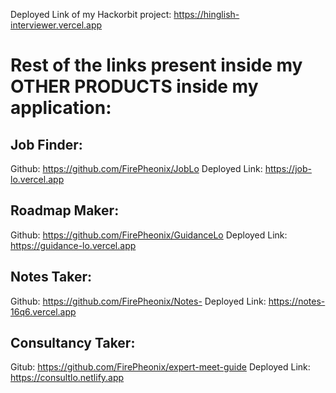 Deployed Link of my Hackorbit project:
https://hinglish-interviewer.vercel.app

# Rest of the links present inside my OTHER PRODUCTS inside my application:

## Job Finder: 
Github: https://github.com/FirePheonix/JobLo
Deployed Link: https://job-lo.vercel.app

## Roadmap Maker: 
Github: https://github.com/FirePheonix/GuidanceLo
Deployed Link: https://guidance-lo.vercel.app

## Notes Taker: 
Github: https://github.com/FirePheonix/Notes-
Deployed Link: https://notes-16q6.vercel.app

## Consultancy Taker: 
Gitub: https://github.com/FirePheonix/expert-meet-guide
Deployed Link: https://consultlo.netlify.app
